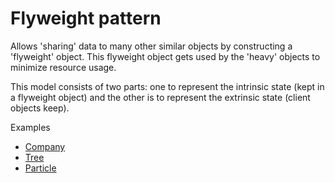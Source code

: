 # Flyweight pattern

Allows 'sharing' data to many other similar objects by constructing a 'flyweight' object.
This flyweight object gets used by the 'heavy' objects to minimize resource usage.

This model consists of two parts: one to represent the intrinsic state (kept in a flyweight object) and the other is to represent the extrinsic state (client objects keep).

Examples

* [Company](company/CompanyUnitTests.cs)
* [Tree](tree/TreeUnitTests.cs)
* [Particle](particle/ParticleUnitTests.cs)